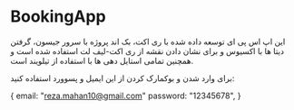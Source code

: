 # BookingApp

این اپ اس پی ای توسعه داده شده با ری اکت، بک اند پروژه با سرور جیسون، گرفتن دیتا ها با اکسیوس و برای نشان دادن نقشه از ری اکت-لیف لت استفاده شده است و همچنین تمامی استایل دهی ها با استفاده از تیلویند است.


برای وارد شدن و بوکمارک کردن از این ایمیل و پسوورد استفاده کنید:

{
  email: "reza.mahan10@gmail.com"
  password: "12345678",
}